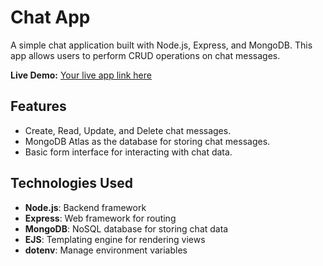 # Chat App

A simple chat application built with Node.js, Express, and MongoDB. This app allows users to perform CRUD operations on chat messages.

**Live Demo:** [Your live app link here](https://chats-demo.onrender.com)

## Features

- Create, Read, Update, and Delete chat messages.
- MongoDB Atlas as the database for storing chat messages.
- Basic form interface for interacting with chat data.

## Technologies Used

- **Node.js**: Backend framework
- **Express**: Web framework for routing
- **MongoDB**: NoSQL database for storing chat data
- **EJS**: Templating engine for rendering views
- **dotenv**: Manage environment variables